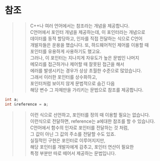 # 참조

>> C++나 여러 언어에서는 참조라는 개념을 제공합니다.  
>> C언어에서 포인터 개념을 제공하는데, 이 포인터라는 개념으로  
>> 데이터를 동적 할당하고, 인자를 직접 전달하는 식으로 C언어  
>> 개발자들은 운용을 했습니다. 또, 하드웨어적인 제어를 이용할 때  
>> 포인터를 유용하게 사용하기도 했고요.  
>> 그러나, 이 포인터는 지나치게 자유도가 높은 문법인 나머지  
>> 메모리를 접근하거나 제어할 때 잘못된 접근을 해서  
>> 에러를 발생시키는 경우가 상상 초월한 수준으로 많았습니다.  
>> 그래서 이러한 포인터를 상수화하고,  
>> 포인터처럼 보이지 않게 문법적으로 숨긴 다음  
>> 해당 변수 그 자체만을 가리키는 문법으로 참조를 제공합니다.

```C++
int a;
int &reference = a;
```
>> 이런 식으로 선언하고, 포인터를 정의 때 이용할 필요는 없습니다.  
>> 이런식으로 전달하면, reference는 a에대한 참조를 할 수 있습니다.  
>> C언어에서 함수의 인자로 포인터를 전달하는 것 처럼,   
>> 그 값이 아닌 그 값의 주소를 전달할 수도 있죠.  
>> 실질적인 구현은 포인터로 이루어지지만,   
>> 해당 포인터를 개발자에게 감추고, 포인터 연산이 필요한  
>> 특정 부분만 따로 떼어서 제공하는 문법입니다.

